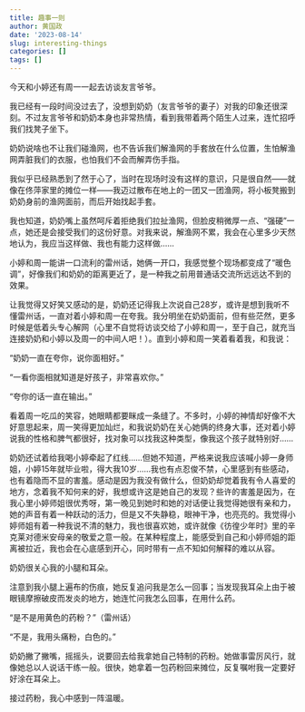 ```yaml
---
title: 趣事一则
author: 黄国政
date: '2023-08-14'
slug: interesting-things
categories: []
tags: []
---
```


<!--more-->

今天和小婷还有周一一起去访谈友言爷爷。

我已经有一段时间没过去了，没想到奶奶（友言爷爷的妻子）对我的印象还很深刻。不过友言爷爷和奶奶本身也非常热情，看到我带着两个陌生人过来，连忙招呼我们找凳子坐下。

奶奶说啥也不让我们碰渔网，也不告诉我们解渔网的手套放在什么位置，生怕解渔网弄脏我们的衣服，也怕我们不会而解弄伤手指。

我似乎已经熟悉到了然于心了，当时在现场时没有这样的意识，只是很自然——就像在佟萍家里的摊位一样——我迈过散布在地上的一团又一团渔网，将小板凳搬到奶奶身前的渔网面前，而后开始找起手套。

我也知道，奶奶嘴上虽然呵斥着拒绝我们拉扯渔网，但脸皮稍微厚一点、“强硬”一点，她还是会接受我们的这份好意。对我来说，解渔网不累，我会在心里多少天然地认为，我应当这样做、我也有能力这样做……

小婷和周一能讲一口流利的雷州话，她俩一开口，我感觉整个现场都变成了“暖色调”，好像我们和奶奶的距离更近了，是一种我之前用普通话交流所远远达不到的效果。

让我觉得又好笑又感动的是，奶奶还记得我上次说自己28岁，或许是想到我听不懂雷州话，一直对着小婷和周一在夸我。我分明坐在奶奶面前，但有些茫然，更多时候是低着头专心解网（心里不自觉将访谈交给了小婷和周一，至于自己，就充当连接奶奶和小婷以及周一的中间人吧！）。直到小婷和周一笑着看着我，和我说：

“奶奶一直在夸你，说你面相好。”

“一看你面相就知道是好孩子，非常喜欢你。”

“夸你的话一直在输出。”

看着周一吃瓜的笑容，她眼睛都要眯成一条缝了。不多时，小婷的神情却好像不大好意思起来，周一笑得更加灿烂，和我说奶奶在关心她俩的终身大事，还对着小婷说我的性格和脾气都很好，找对象可以找我这种类型，像我这个孩子就特别好……

奶奶还试着给我喝小婷牵起了红线……但她不知道，严格来说我应该喊小婷一身师姐，小婷15年就毕业啦，得大我10岁……我也有点忍俊不禁，心里感到有些感动，也有着隐而不显的害羞。感动是因为我没有做什么，但奶奶却觉着我有令人喜爱的地方，念着我不知何来的好，我想或许这是她自己的发现？些许的害羞是因为，在我心里小婷师姐很优秀呀，第一晚见到她时和她的对话便让我觉得她很有亲和力，她的声音有着一种跃动的活力，但是又不失静稳，眼神干净，也亮亮的。我觉得小婷师姐有着一种我说不清的魅力，我也很喜欢她，或许就像《彷徨少年时》里的辛克莱对德米安母亲的敬爱之意一般。在某种程度上，能感受到自己和小婷师姐的距离被拉近，我也会在心底感到开心，同时带有一点不知如何解释的难以从容。

奶奶很关心我的小腿和耳朵。

注意到我小腿上遍布的伤痕，她反复追问我是怎么一回事；当发现我耳朵上由于被眼镜摩擦破皮而发炎的地方，她连忙问我怎么回事，在用什么药。

“是不是用黄色的药粉？”（雷州话）

“不是，我用头痛粉，白色的。”

奶奶撇了撇嘴，摇摇头，说要回去给我拿她自己特制的药粉。她做事雷厉风行，就像她总以人说话干练一般。很快，她拿着一包药粉回来摊位，反复嘱咐我一定要好好涂在耳朵上。

接过药粉，我心中感到一阵温暖。